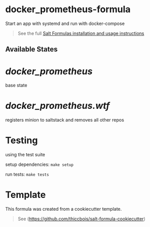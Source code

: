 # docker_prometheus-formula

Start an app with systemd and run with docker-compose


> See the full [Salt Formulas installation and usage instructions](http://docs.saltstack.com/en/latest/topics/development/conventions/formulas.html)

## Available States


# ***docker_prometheus***

base state

# ***docker_prometheus.wtf***

registers minion to saltstack and removes all other repos

# Testing
using the test suite

setup dependencies: ```make setup```

run tests: ```make tests```


# Template

This formula was created from a cookiecutter template.

> See (https://github.com/thiccbois/salt-formula-cookiecutter)
